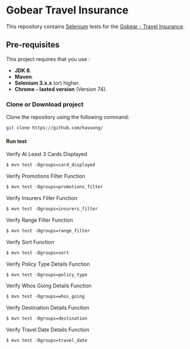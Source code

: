 # Gobear Travel Insurance
This repository contains [Selenium](http://seleniumhq.org/) tests for the [Gobear - Travel Insurance](https://www.gobear.com/ph?x_session_type=UAT).

## Pre-requisites

This project requires that you use :
* **JDK 8**.
* **Maven**.
* **Selenium 3.x.x** (or) higher.
* **Chrome - lasted version** (Version 74).

### Clone or Download project

Clone the repository using the following command:

```bash
git clone https://github.com/havuong/
```

#### Run test

Verify At Least 3 Cards Displayed
```markdown
$ mvn test -Dgroups=card_displayed
```
Verify Promotions Filter Function
```markdown
$ mvn test -Dgroups=promotions_filter
```
Verify Insurers Filter Function
```markdown
$ mvn test -Dgroups=insurers_filter
```
Verify Range Filter Function
```markdown
$ mvn test -Dgroups=range_filter
```
Verify Sort Function
```markdown
$ mvn test -Dgroups=sort
```
Verify Policy Type Details Function
```markdown
$ mvn test -Dgroups=policy_type
```
Verify Whos Going Details Function
```markdown
$ mvn test -Dgroups=whos_going
```
Verify Destination Details Function
```markdown
$ mvn test -Dgroups=destination
```
Verify Travel Date Details Function
```markdown
$ mvn test -Dgroups=travel_date
```


